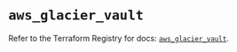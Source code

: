 # `aws_glacier_vault`

Refer to the Terraform Registry for docs: [`aws_glacier_vault`](https://registry.terraform.io/providers/hashicorp/aws/6.9.0/docs/resources/glacier_vault).
